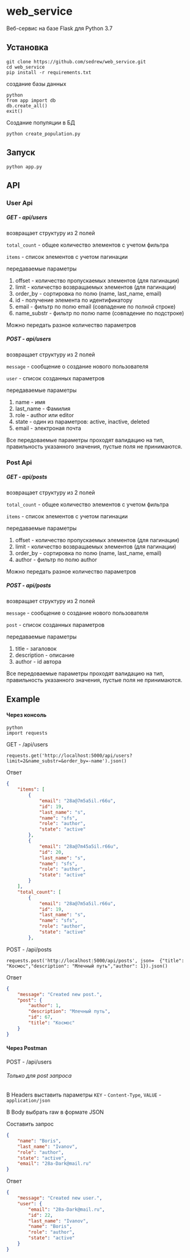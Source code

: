 # web_service

Веб-сервис на базе Flask для Python 3.7

## Установка

```
git clone https://github.com/sedrew/web_service.git
cd web_service
pip install -r requirements.txt
```

создание базы данных
```
python
from app import db
db.create_all()
exit()
```
Создание популяции в БД

`python create_population.py`


## Запуск 

`python app.py`

## API

### User Api

##### GET - api/users

возвращает структуру из 2 полей

`total_count` - общее количество элементов с учетом фильтра

 `items` - список элементов с учетом пагинации
 
передаваемые параметры
1. offset - количество пропускаемых элементов (для пагинации)
2. limit - количество возвращаемых элементов (для пагинации)
3. order_by - сортировка по полю (name, last_name, email)
4. id - получение элемента по идентификатору
5. email - фильтр по полю email (совпадение по полной строке)
6. name_substr - фильтр по полю name (совпадение по подстроке)

Можно передать разное количество параметров

##### POST - api/users

возвращает структуру из 2 полей

`message` - сообщение о создание нового пользователя

`user` - список созданных параметров 

передаваемые параметры
1. name - имя
2. last_name - Фамилия
3. role - author или editor
4. state - один из параметров: active, inactive, deleted
5. email - электроная почта

Все передоваемые параметры проходят валидацию на тип, правильность указанного значения, пустые поля не принимаются.

### Post Api

##### GET - api/posts

возвращает структуру из 2 полей

`total_count` - общее количество элементов с учетом фильтра

 `items` - список элементов с учетом пагинации
 
передаваемые параметры
1. offset - количество пропускаемых элементов (для пагинации)
2. limit - количество возвращаемых элементов (для пагинации)
3. order_by - сортировка по полю (name, last_name, email)
4. author - фильтр по полю author

Можно передать разное количество параметров

##### POST - api/posts
возвращает структуру из 2 полей

`message` - сообщение о создание нового пользователя

`post` - список созданных параметров 

передаваемые параметры
1. title - загаловок
2. description - описание
3. author - id автора

Все передоваемые параметры проходят валидацию на тип, правильность указанного значения, пустые поля не принимаются.

## Example

#### Через консоль

```
python
import requests
```

GET - /api/users  

`requests.get('http://localhost:5000/api/users?limit=2&name_substr=&order_by=-name').json()`

Ответ
```json
{
    "items": [
        {
            "email": "28a@7m5a5il.r66u",
            "id": 19,
            "last_name": "s",
            "name": "sfs",
            "role": "author",
            "state": "active"
        },
        {
            "email": "28a@7m45a5il.r66u",
            "id": 20,
            "last_name": "s",
            "name": "sfs",
            "role": "author",
            "state": "active"
        }
    ],
    "total_count": [
        {
            "email": "28a@7m5a5il.r66u",
            "id": 19,
            "last_name": "s",
            "name": "sfs",
            "role": "author",
            "state": "active"
        },

 ```

POST - /api/posts

`requests.post('http://localhost:5000/api/posts', json=  {"title": "Космос","description": "Млечный путь","author": 1}).json()`

Ответ 
```json
{
    "message": "Created new post.",
    "post": {
        "author": 1,
        "description": "Млечный путь",
        "id": 67,
        "title": "Космос"
    }
}
```
#### Через Postman

POST - /api/users

###### Только для post запроса

В Headers выставить параметры `KEY` - `Content-Type`, `VALUE` - `application/json`

В Body выбрать raw в формате JSON

Составить запрос

```json
{
    "name": "Boris",
    "last_name": "Ivanov",
    "role": "author",
    "state": "active",
    "email": "28a-Dark@mail.ru"
}
```

Ответ 

```json
{
    "message": "Created new user.",
    "user": {
        "email": "28a-Dark@mail.ru",
        "id": 22,
        "last_name": "Ivanov",
        "name": "Boris",
        "role": "author",
        "state": "active"
    }
}
```
